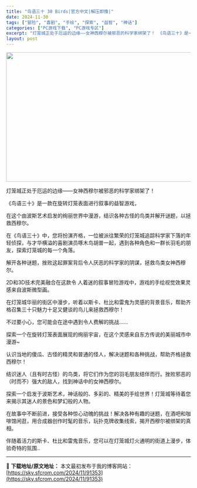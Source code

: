 ```yaml
---
title: "鸟语三十 30 Birds|官方中文|解压即撸|"
date: 2024-11-30
tags: ["冒险", "喜剧", "手绘", "探索", "益智", "神话"]
categories: ["PC游戏下载", "PC游戏专区"]
excerpt: "灯笼城正处于厄运的边缘——女神西穆尔被邪恶的科学家绑架了！ 《鸟语三十》是一款在旋转灯笼表面进行叙事的益智游戏， 在这个由波斯艺术启发的绚丽世界中漫游，结识各种古怪的鸟类并解开谜题，以拯救西穆尔。 在《鸟语三十》中，您将扮演齐格，一位被派往繁荣的灯笼城追踪科学家下落的年轻侦探，与才华横溢的喜剧演员啄&hellip;"
layout: post
---
```


<img class="aligncenter size-full wp-image-91322" src="https://sky.sfcrom.com/wp-content/uploads/2024/11/202411301331321.webp" alt="" width="616" height="353" />

灯笼城正处于厄运的边缘——女神西穆尔被邪恶的科学家绑架了！

《鸟语三十》是一款在旋转灯笼表面进行叙事的益智游戏，

在这个由波斯艺术启发的绚丽世界中漫游，结识各种古怪的鸟类并解开谜题，以拯救西穆尔。

在《鸟语三十》中，您将扮演齐格，一位被派往繁荣的灯笼城追踪科学家下落的年轻侦探，与才华横溢的喜剧演员啄木鸟胡普一起，遇到各种角色和一群长羽毛的朋友，探索灯笼城的每一个角落。

解开各种谜题，挫败这起罪案背后令人厌恶的科学家的阴谋，拯救鸟类女神西穆尔。

2D和3D技术完美融合在这款令 人着迷的叙事冒险游戏中，游戏的手绘视觉效果灵感来自波斯微型画。

在灯笼城华丽的街区中漫步，听着以斯卡、杜比和雷鬼为灵感的背景音乐，帮助齐格召集三十只魅力十足又健谈的鸟儿来拯救西穆尔！

不过要小心，您可能会在途中遇到令人费解的挑战……

探索一个在旋转灯笼表面展现的绚丽宇宙，在这个灵感来自东方传说的美丽城市中漫游~

认识当地的傻瓜、古怪的精灵和普通的怪人，解决谜题和各种挑战，帮助齐格拯救西穆尔！

结识迷人（且有时古怪）的鸟类，将它们作为您的羽毛朋友结伴而行。挫败邪恶的（时而不）强大的敌人，找到神话中的女神西穆尔。

探索一个启发于波斯艺术，神话般的、多彩的、精美的手绘世界！灯笼城等待着您来揭示其迷人的景色和梦幻般的人物。

在故事中不断前进，接受各种惊心动魄的挑战！解决各种有趣的谜题，在酒吧和咖啡馆闲逛，用合成器创作时髦的音乐，玩扑克牌收集线索，揭开西穆尔被绑架的真相。

伴随着活力的斯卡、杜比和雷鬼音乐，您可以在灯笼城灯火通明的街道上漫步，体验奇特的氛围..

---
📖 **下载地址/原文地址：** 本文最初发布于我的博客网站：[https://sky.sfcrom.com/2024/11/91353](https://sky.sfcrom.com/2024/11/91353)
